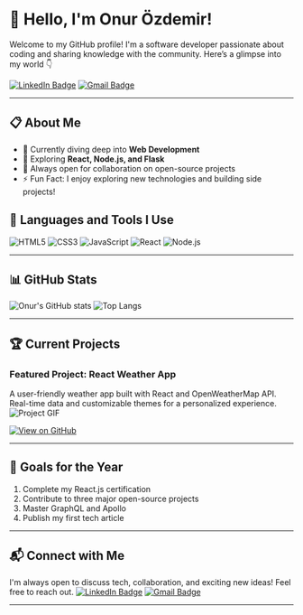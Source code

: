 # 👋 Hello, I'm Onur Özdemir!

Welcome to my GitHub profile! I'm a software developer passionate about coding and sharing knowledge with the community. Here’s a glimpse into my world 👇

[![LinkedIn Badge](https://img.shields.io/badge/-LinkedIn-blue?style=flat-square&logo=Linkedin&logoColor=white&link=https://www.linkedin.com/in/onurozdemir/)](https://www.linkedin.com/in/onurozdemir/)
[![Gmail Badge](https://img.shields.io/badge/-Gmail-red?style=flat-square&logo=Gmail&logoColor=white&link=mailto:onur@example.com)](mailto:onur@example.com)

---

## 📋 About Me
- 🔭 Currently diving deep into **Web Development**
- 🌱 Exploring **React, Node.js, and Flask**
- 👯 Always open for collaboration on open-source projects
- ⚡ Fun Fact: I enjoy exploring new technologies and building side projects!

## 🚀 Languages and Tools I Use
<p>
  <img src="https://img.shields.io/badge/html5-%23E34F26.svg?style=for-the-badge&logo=html5&logoColor=white" alt="HTML5" />
  <img src="https://img.shields.io/badge/css3-%231572B6.svg?style=for-the-badge&logo=css3&logoColor=white" alt="CSS3" />
  <img src="https://img.shields.io/badge/javascript-%23323330.svg?style=for-the-badge&logo=javascript&logoColor=%23F7DF1E" alt="JavaScript" />
  <img src="https://img.shields.io/badge/react-%2361DAFB.svg?style=for-the-badge&logo=react&logoColor=black" alt="React" />
  <img src="https://img.shields.io/badge/node.js-%2343853D.svg?style=for-the-badge&logo=node-dot-js&logoColor=white" alt="Node.js" />
</p>

---

## 📊 GitHub Stats
![Onur's GitHub stats](https://github-readme-stats.vercel.app/api?username=onurozdemir&show_icons=true&theme=radical)
![Top Langs](https://github-readme-stats.vercel.app/api/top-langs/?username=onurozdemir&layout=compact&theme=radical)

---

## 🏆 Current Projects
### Featured Project: **React Weather App**
A user-friendly weather app built with React and OpenWeatherMap API. Real-time data and customizable themes for a personalized experience.
![Project GIF](https://media.giphy.com/media/JIX9t2j0ZTN9S/giphy.gif) <!-- Örnek bir GIF ile değiştirildi -->

[![View on GitHub](https://img.shields.io/badge/View_Project_on_GitHub-green?style=for-the-badge&logo=github)](https://github.com/onurozdemir/react-weather-app)

---

## 🎯 Goals for the Year
1. Complete my React.js certification
2. Contribute to three major open-source projects
3. Master GraphQL and Apollo
4. Publish my first tech article

---

## 📬 Connect with Me
I'm always open to discuss tech, collaboration, and exciting new ideas! Feel free to reach out.
[![LinkedIn Badge](https://img.shields.io/badge/-LinkedIn-blue?style=flat-square&logo=Linkedin&logoColor=white&link=https://www.linkedin.com/in/onurozdemir/)](https://www.linkedin.com/in/onurozdemir/)
[![Gmail Badge](https://img.shields.io/badge/-Gmail-red?style=flat-square&logo=Gmail&logoColor=white&link=mailto:onur@example.com)](mailto:onur@example.com)

---

